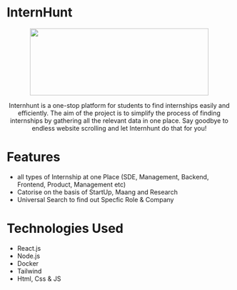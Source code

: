 # InternHunt
<p align="center" >
  <img width="400" height="150" src="https://github.com/hamees-sayed/internhunt/blob/main/client/src/Components/img/Name.png">
</p>
<p align="center">
  Internhunt is a one-stop platform for students to find internships easily and efficiently. The aim of the project is to simplify the process of finding     internships by gathering all the relevant data in one place. Say goodbye to endless website scrolling and let Internhunt do that for you!
</p>

# Features
- all types of Internship at one Place (SDE, Management, Backend, Frontend, Product, Management etc)
- Catorise on the basis of StartUp, Maang and Research
- Universal Search to find out Specfic Role & Company 

# Technologies Used
- React.js
- Node.js
- Docker
- Tailwind
- Html, Css & JS
